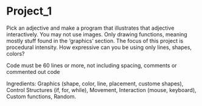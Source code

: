 # Project_1

Pick an adjective and make a program that illustrates that adjective interactively. You may not use images. Only drawing functions, meaning mostly stuff found in the ‘graphics’ section. The focus of this project is procedural intensity. How expressive can you be using only lines, shapes, colors?

Code must be 60 lines or more, not including spacing, comments or commented out code

Ingredients: Graphics (shape, color, line, placement, custome shapes), Control Structures (if, for, while), Movement, Interaction (mouse, keyboard), Custom functions, Random.